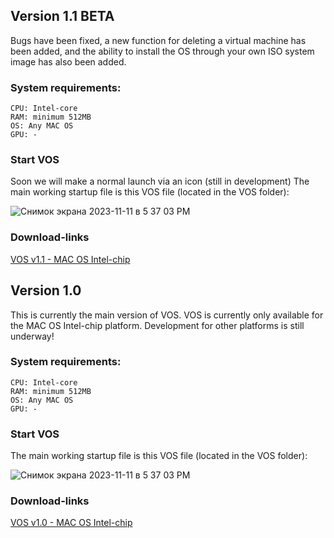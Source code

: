 ## Version 1.1 BETA
Bugs have been fixed, a new function for deleting a virtual machine has been added, and the ability to install the OS through your own ISO system image has also been added.

### System requirements:
    CPU: Intel-core
    RAM: minimum 512MB
    OS: Any MAC OS
    GPU: -

### Start VOS
Soon we will make a normal launch via an icon (still in development)
The main working startup file is this VOS file (located in the VOS folder):

![Снимок экрана 2023-11-11 в 5 37 03 PM](https://github.com/Santas7/VOS/assets/86359412/384d4b19-8510-4b88-b48d-4a13713109ad)


### Download-links

[VOS v1.1 - MAC OS Intel-chip](https://drive.google.com/file/d/1WwNtEqMKa8y3EfVaIdTDHDUJmIJla2dB/view?usp=sharing)


## Version 1.0 
This is currently the main version of VOS.
VOS is currently only available for the MAC OS Intel-chip platform.
Development for other platforms is still underway!

### System requirements:
    CPU: Intel-core
    RAM: minimum 512MB
    OS: Any MAC OS
    GPU: -

### Start VOS
The main working startup file is this VOS file (located in the VOS folder):

![Снимок экрана 2023-11-11 в 5 37 03 PM](https://github.com/Santas7/VOS/assets/86359412/384d4b19-8510-4b88-b48d-4a13713109ad)


### Download-links

[VOS v1.0 - MAC OS Intel-chip](https://drive.google.com/file/d/1WiXVY3R-QBJwTd_NH1cihMEa4pDeM6mx/view?usp=sharing)
